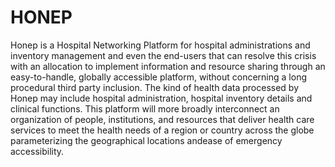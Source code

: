 # HONEP
Honep is a Hospital Networking Platform for hospital administrations and inventory management and even the end-users that can resolve this crisis with an allocation to implement information and resource sharing through an easy-to-handle, globally accessible platform, without concerning a long procedural third party inclusion.
The kind of health data processed by Honep may include hospital administration, hospital inventory details and clinical functions.
This platform will more broadly interconnect an organization of people, institutions, and resources that deliver health care services to meet the health needs of a region or country across the globe parameterizing the geographical locations andease of emergency accessibility.
